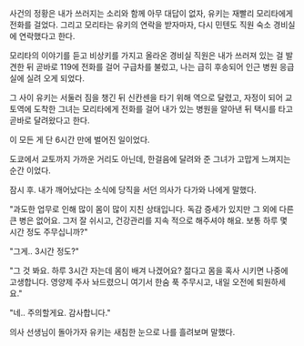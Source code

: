 사건의 정황은 내가 쓰러지는 소리와 함께 아무 대답이 없자, 유키는 재빨리 모리타에게 전화를 걸었다. 그리고 모리타는 유키의 연락을 받자마자, 다시 민텐도 직원 숙소 경비실에 연락했다고 한다. 

모리타의 이야기를 듣고 비상키를 가지고 올라온 경비실 직원은 내가 쓰러져 있는 걸 발견한 뒤 곧바로 119에 전화를 걸어 구급차를 불렀고, 나는 급히 후송되어 인근 병원 응급실에 실려 오게 되었다.

그 사이 유키는 서둘러 짐을 챙긴 뒤 신칸센을 타기 위해 역으로 달렸고, 자정이 되어 교토역에 도착한 그녀는 모리타에게 전화를 걸어 내가 있는 병원을 알아낸 뒤 택시를 타고 곧바로 달려왔다고 한다.

이 모든 게 단 6시간 만에 벌어진 일이었다.

도쿄에서 교토까지 가까운 거리도 아닌데, 한걸음에 달려와 준 그녀가 고맙게 느껴지는 순간 이었다.

잠시 후. 내가 깨어났다는 소식에 당직을 서던 의사가 다가와 나에게 말했다. 

"과도한 업무로 인해 많이 몸이 많이 지친 상태입니다. 독감 증세가 있지만 그 외에 다른 큰 병은 없어요. 그저 잘 쉬시고, 건강관리를 지속 적으로 해주셔야 해요. 보통 하루 몇 시간 정도 주무십니까?"

"그게.. 3시간 정도?"

"그 것 봐요. 하루 3시간 자는데 몸이 배겨 나겠어요? 젊다고 몸을 혹사 시키면 나중에 고생합니다. 영양제 주사 놔드렸으니 여기서 한숨 푹 주무시고, 내일 오전에 퇴원하세요."

"네.. 주의할게요. 감사합니다."

의사 선생님이 돌아가자 유키는 새침한 눈으로 나를 흘려보며 말했다.